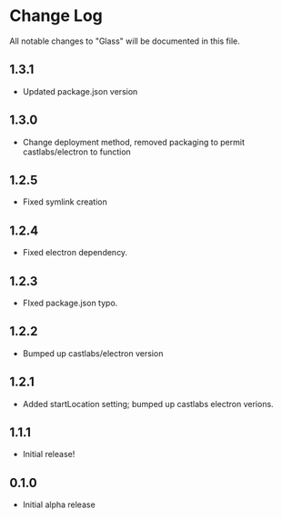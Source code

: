 # Change Log

All notable changes to "Glass" will be documented in this file.

## 1.3.1

- Updated package.json version

## 1.3.0

- Change deployment method, removed packaging to permit castlabs/electron to function

## 1.2.5

- Fixed symlink creation

## 1.2.4

- Fixed electron dependency.

## 1.2.3

- FIxed package.json typo.

## 1.2.2

- Bumped up castlabs/electron version

## 1.2.1

- Added startLocation setting; bumped up castlabs electron verions.

## 1.1.1

- Initial release!

## 0.1.0

- Initial alpha release
